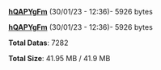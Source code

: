 [**hQAPYgFm**](/data/hQAPYgFm.txt) (30/01/23 - 12:36)- 5926 bytes

[**hQAPYgFm**](/data/hQAPYgFm.txt) (30/01/23 - 12:36)- 5926 bytes

**Total Datas**: 7282

**Total Size**: 41.95 MB / 41.9 MB